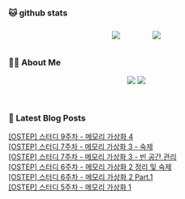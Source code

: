 
###  🐱 github stats  

<div id="main" align="center">
    <img src="https://github-readme-stats.vercel.app/api?username=Kojaewoong0504&count_private=true&show_icons=true&theme=tokyonight"
        style="height: auto; margin-left: 20px; margin-right: 20px; padding: 10px;"/>
    <img src="https://github-readme-stats.vercel.app/api/top-langs/?username=Kojaewoong0504&layout=compact"   
        style="height: auto; margin-left: 20px; margin-right: 20px; padding: 10px;"/>
</div>

###  💁‍♀️ About Me  
<p align="center">
    <a href="https://www.gowoong.com/"><img src="https://img.shields.io/badge/Blog-FF5722?style=flat-square&logo=Blogger&logoColor=white"/></a>
    <a href="mailto:jaewoong.ko0504@gmail.com"><img src="https://img.shields.io/badge/Gmail-d14836?style=flat-square&logo=Gmail&logoColor=white&link=ilovefran.ofm@gmail.com"/></a>
</p>

<br>

### 📕 Latest Blog Posts   

<a href ="https://www.gowoong.com/203"> [OSTEP] 스터디 9주차 - 메모리 가상화 4 </a> <br>
<a href ="https://www.gowoong.com/202"> [OSTEP] 스터디 7주차 - 메모리 가상화 3 - 숙제 </a> <br>
<a href ="https://www.gowoong.com/201"> [OSTEP] 스터디 7주차 - 메모리 가상화  3 - 빈 공간 관리 </a> <br>
<a href ="https://www.gowoong.com/200"> [OSTEP] 스터디 6주차 - 메모리 가상화 2 정리 및 숙제 </a> <br>
<a href ="https://www.gowoong.com/199"> [OSTEP] 스터디 6주차 - 메모리 가상화 2 Part.1 </a> <br>
<a href ="https://www.gowoong.com/198"> [OSTEP] 스터디 5주차 - 메모리 가상화 1 </a> <br>
